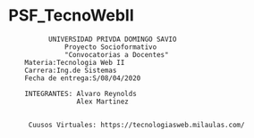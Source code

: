 # PSF_TecnoWebII  
              UNIVERSIDAD PRIVDA DOMINGO SAVIO      
                  Proyecto Socioformativo 
                  "Convocatorias a Docentes"
        Materia:Tecnologia Web II
        Carrera:Ing.de Sistemas
        Fecha de entrega:S/08/04/2020 
        
        INTEGRANTES: Alvaro Reynolds 
                     Alex Martinez
                     
                     
         Cuusos Virtuales: https://tecnologiasweb.milaulas.com/ 
